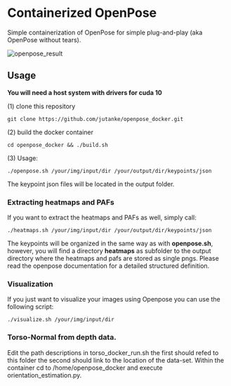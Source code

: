 # Containerized OpenPose
Simple containerization of OpenPose for simple plug-and-play (aka OpenPose without tears).

![openpose_result](https://user-images.githubusercontent.com/831215/56113534-71a95c80-5f5e-11e9-9e3c-fbb1c26f0d6c.png)

## Usage

**You will need a host system with drivers for cuda 10**

(1) clone this repository
```
git clone https://github.com/jutanke/openpose_docker.git
```

(2) build the docker container
```
cd openpose_docker && ./build.sh
```

(3) Usage:
```
./openpose.sh /your/img/input/dir /your/output/dir/keypoints/json
```

The keypoint json files will be located in the output folder.

### Extracting heatmaps and PAFs
If you want to extract the heatmaps and PAFs as well, simply call:
```
./heatmaps.sh /your/img/input/dir /your/output/dir/keypoints/json
```
The keypoints will be organized in the same way as with __openpose.sh__, however, you will find a directory __heatmaps__ as subfolder to the output directory where the heatmaps and pafs are stored as single pngs.
Please read the openpose documentation for a detailed structured definition.

### Visualization

If you just want to visualize your images using Openpose you can use the following script:
```
./visualize.sh /your/img/input/dir
```

### Torso-Normal from depth data.
Edit the path descriptions in torso_docker_run.sh the first should refed to this folder
the second should link to the location of the data-set.
Within the container cd to /home/openpose_docker and execute orientation_estimation.py.
